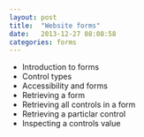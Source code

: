 ```yaml
---
layout: post
title:  "Website forms"
date:   2013-12-27 08:08:58
categories: forms
---
```


 - Introduction to forms
 - Control types
 - Accessibility and forms
 - Retrieving a form
 - Retrieving all controls in a form
 - Retrieving a particlar control
 - Inspecting a controls value